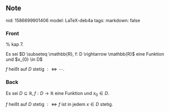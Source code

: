 ## Note
nid: 1586699901406
model: LaTeX-deb4a
tags: 
markdown: false

### Front
% kap 7.<div>
</div><div>Es sei $D \subseteq \mathbb{R}, f: D \rightarrow \mathbb{R}$ eine Funktion und $x_{0} \in D$

$f$ heißt auf $D$ stetig $: \Longleftrightarrow \cdots$.</div>

### Back
Es sei $D \subseteq \mathbb{R}, f: D \rightarrow \mathbb{R}$ eine Funktion und $x_{0} \in D$.

$f$ heißt auf $D$ stetig $: \Longleftrightarrow f$ ist in jedem $x \in D$ stetig.
